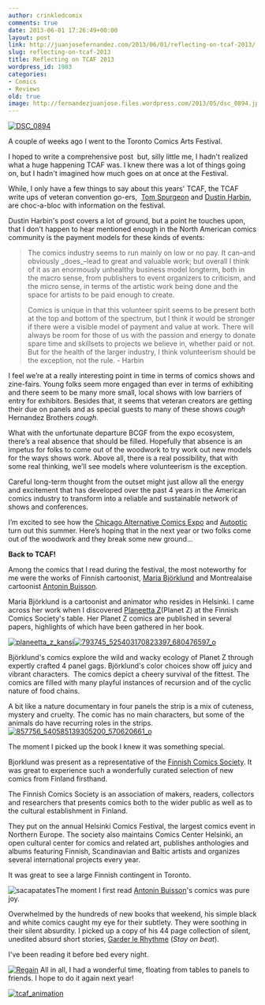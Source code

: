 ```yaml
---
author: crinkledcomix
comments: true
date: 2013-06-01 17:26:49+00:00
layout: post
link: http://juanjosefernandez.com/2013/06/01/reflecting-on-tcaf-2013/
slug: reflecting-on-tcaf-2013
title: Reflecting on TCAF 2013
wordpress_id: 1983
categories:
- Comics
- Reviews
old: true
image: http://fernandezjuanjose.files.wordpress.com/2013/05/dsc_0894.jpg
---
```


[![DSC_0894](http://fernandezjuanjose.files.wordpress.com/2013/05/dsc_0894.jpg?w=590)](http://fernandezjuanjose.files.wordpress.com/2013/05/dsc_0894.jpg)

A couple of weeks ago I went to the Toronto Comics Arts Festival.

I hoped to write a comprehensive post  but, silly little me, I hadn't realized what a huge happening TCAF was. I knew there was a lot of things going on, but I hadn't imagined how much goes on at once at the Festival.

While, I only have a few things to say about this years' TCAF, the TCAF write ups of veteran convention go-ers,  [Tom Spurgeon](http://www.comicsreporter.com/index.php/several_notes_on_tcaf_2013/) and [Dustin Harbin](http://www.dharbin.com/blog/on-tcaf-and-gina-gagliano-and-value/), are choc-a-bloc with information on the festival.

Dustin Harbin's post covers a lot of ground, but a point he touches upon, that I don't happen to hear mentioned enough in the North American comics community is the payment models for these kinds of events:


<blockquote>The comics industry seems to run mainly on low or no pay. It can–and obviously _does_–lead to great and valuable work; but overall I think of it as an enormously unhealthy business model longterm, both in the macro sense, from publishers to event organizers to criticism, and the micro sense, in terms of the artistic work being done and the space for artists to be paid enough to create.

Comics is unique in that this volunteer spirit seems to be present both at the top and bottom of the spectrum, but I think it would be stronger if there were a visible model of payment and value at work. There will always be room for those of us with the passion and energy to donate spare time and skillsets to projects we believe in, whether paid or not. But for the health of the larger industry, I think volunteerism should be the exception, not the rule. - Harbin</blockquote>


I feel we’re at a really interesting point in time in terms of comics shows and zine-fairs. Young folks seem more engaged than ever in terms of exhibiting and there seem to be many more small, local shows with low barriers of entry for exhibitors. Besides that, it seems that veteran creators are getting their due on panels and as special guests to many of these shows *cough* Hernandez Brothers *cough*.

What with the unfortunate departure BCGF from the expo ecosystem, there’s a real absence that should be filled. Hopefully that absence is an impetus for folks to come out of the woodwork to try work out new models for the ways shows work. Above all, there is a real possibility, that with some real thinking, we’ll see models where volunteerism is the exception.

Careful long-term thought from the outset might just allow all the energy and excitement that has developed over the past 4 years in the American comics industry to transform into a reliable and sustainable network of shows and conferences.

I’m excited to see how the [Chicago Alternative Comics Expo](http://www.cakechicago.com/) and [Autoptic](http://autoptic.org/) turn out this summer. Here’s hoping that in the next year or two folks come out of the woodwork and they break some new ground...

**Back to TCAF!**

Among the comics that I read during the festival, the most noteworthy for me were the works of Finnish cartoonist, [Maria Björklund](https://www.facebook.com/PlaneettaZ.PlanetZ?fref=ts) and Montrealaise cartoonist [Antonin Buisson](http://antoninbuisson.blogspot.com/).

Maria Björklund is a cartoonist and animator who resides in Helsinki. I came across her work when I discovered [Planeetta Z](http://www.goodreads.com/book/show/16070464-planeetta-z)(Planet Z) at the Finnish Comics Society's table. Her Planet Z comics are published in several papers, highlights of which have been gathered in her book. [
](http://antoninbuisson.blogspot.com/)

[![planeetta_z_kansi](http://fernandezjuanjose.files.wordpress.com/2013/05/planeetta_z_kansi.jpeg?w=590)](http://fernandezjuanjose.files.wordpress.com/2013/05/planeetta_z_kansi.jpeg)[![793745_525403170823397_680476597_o](http://fernandezjuanjose.files.wordpress.com/2013/05/793745_525403170823397_680476597_o.jpeg?w=590)](http://fernandezjuanjose.files.wordpress.com/2013/05/793745_525403170823397_680476597_o.jpeg)

Björklund's comics explore the wild and wacky ecology of Planet Z through expertly crafted 4 panel gags. Björklund's color choices show off juicy and vibrant characters.  The comics depict a cheery survival of the fittest. The comics are filled with many playful instances of recursion and of the cyclic nature of food chains.

A bit like a nature documentary in four panels the strip is a mix of cuteness, mystery and cruelty. The comic has no main characters, but some of the animals do have recurring roles in the strips.[![857756_540585139305200_570620661_o](http://fernandezjuanjose.files.wordpress.com/2013/05/857756_540585139305200_570620661_o.jpeg?w=590)](http://fernandezjuanjose.files.wordpress.com/2013/05/857756_540585139305200_570620661_o.jpeg)

The moment I picked up the book I knew it was something special.

Bjorklund was present as a representative of the [Finnish Comics Society](http://finnishcomics.info/). It was great to experience such a wonderfully curated selection of new comics from Finland firsthand.

The Finnish Comics Society is an association of makers, readers, collectors and researchers that presents comics both to the wider public as well as to the cultural establishment in Finland.

They put on the annual Helsinki Comics Festival, the largest comics event in Northern Europe. The society also maintains Comics Center Helsinki, an open cultural center for comics and related art, publishes anthologies and albums featuring Finnish, Scandinavian and Baltic artists and organizes several international projects every year.

It was great to see a large Finnish contingent in Toronto.

![sacapatates](http://fernandezjuanjose.files.wordpress.com/2013/05/sacapatates.jpeg?w=455)The moment I first read [Antonin Buisson](http://antoninbuisson.blogspot.com/)'s comics was pure joy.

Overwhelmed by the hundreds of new books that weekend, his simple black and white comics caught my eye for their subtlety. They were soothing in their silent absurdity. I picked up a copy of his 44 page collection of silent, unedited absurd short stories, [Garder le Rhythme](http://antoninbuisson.blogspot.com/2013/05/tcaf-fanzine-et-table-ronde.html) (_Stay on beat_).

I've been reading it before bed every night.

[![Regain](http://fernandezjuanjose.files.wordpress.com/2013/05/regain.jpeg?w=590)](http://fernandezjuanjose.files.wordpress.com/2013/05/regain.jpeg)
All in all, I had a wonderful time, floating from tables to panels to friends. I hope to do it again next year!

[![tcaf_animation](http://fernandezjuanjose.files.wordpress.com/2013/05/tcaf_animation1.gif)](http://fernandezjuanjose.files.wordpress.com/2013/05/tcaf_animation1.gif)
